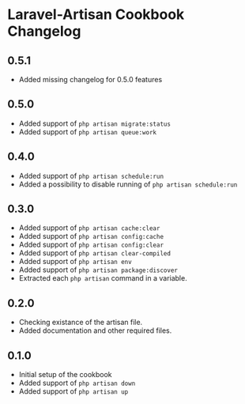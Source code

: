 # Laravel-Artisan Cookbook Changelog

## 0.5.1
* Added missing changelog for 0.5.0 features

## 0.5.0
* Added support of `php artisan migrate:status`
* Added support of `php artisan queue:work`

## 0.4.0
* Added support of `php artisan schedule:run`
* Added a possibility to disable running of `php artisan schedule:run`

## 0.3.0
* Added support of `php artisan cache:clear`
* Added support of `php artisan config:cache`
* Added support of `php artisan config:clear`
* Added support of `php artisan clear-compiled`
* Added support of `php artisan env`
* Added support of `php artisan package:discover`
* Extracted each `php artisan` command in a variable.


## 0.2.0
* Checking existance of the artisan file.
* Added documentation and other required files.

## 0.1.0
* Initial setup of the cookbook
* Added support of `php artisan down`
* Added support of `php artisan up`
